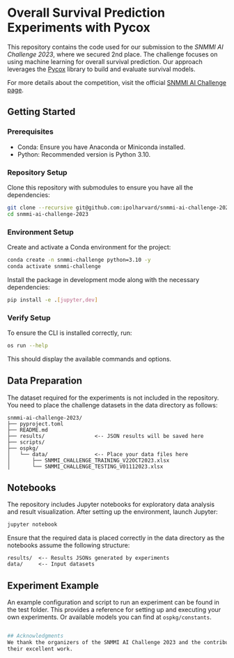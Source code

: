 # Overall Survival Prediction Experiments with Pycox

This repository contains the code used for our submission to the *SNMMI AI Challenge 2023*,
where we secured 2nd place. The challenge focuses on using machine learning for overall survival
prediction. Our approach leverages the [Pycox](https://github.com/havakv/pycox) library to build and evaluate survival models.

For more details about the competition, visit the official [SNMMI AI Challenge page](https://sites.snmmi.org/Therapy/SNMMI-THERAPY/AI_Challenge.aspx).

## Getting Started

### Prerequisites

- Conda: Ensure you have Anaconda or Miniconda installed.
- Python: Recommended version is Python 3.10.

### Repository Setup

Clone this repository with submodules to ensure you have all the dependencies:

```bash
git clone --recursive git@github.com:ipolharvard/snmmi-ai-challenge-2023.git
cd snmmi-ai-challenge-2023
```

### Environment Setup

Create and activate a Conda environment for the project:

```bash
conda create -n snmmi-challenge python=3.10 -y
conda activate snmmi-challenge
```

Install the package in development mode along with the necessary dependencies:

```bash
pip install -e .[jupyter,dev]
```

### Verify Setup

To ensure the CLI is installed correctly, run:

```bash
os run --help
```

This should display the available commands and options.

## Data Preparation

The dataset required for the experiments is not included in the repository. You need to place the
challenge datasets in the data directory as follows:

```
snmmi-ai-challenge-2023/
├── pyproject.toml
├── README.md
├── results/                <-- JSON results will be saved here
├── scripts/
├── ospkg/
│   └── data/               <-- Place your data files here
│       ├── SNMMI_CHALLENGE_TRAINING_V22OCT2023.xlsx
│       └── SNMMI_CHALLENGE_TESTING_V01112023.xlsx
```

## Notebooks

The repository includes Jupyter notebooks for exploratory data analysis and result visualization.
After setting up the environment, launch Jupyter:

```bash
jupyter notebook
```

Ensure that the required data is placed correctly in the data directory as the notebooks assume the following structure:

```
results/  <-- Results JSONs generated by experiments
data/     <-- Input datasets
```

## Experiment Example

An example configuration and script to run an experiment can be found in the test folder.
This provides a reference for setting up and executing your own experiments.
Or available models you can find at `ospkg/constants`.

```bash

## Acknowledgments
We thank the organizers of the SNMMI AI Challenge 2023 and the contributors of the Pycox library for
their excellent work.
```
